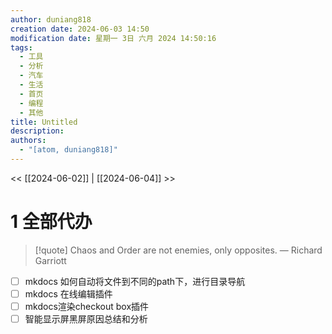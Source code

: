 ```yaml
---
author: duniang818
creation date: 2024-06-03 14:50
modification date: 星期一 3日 六月 2024 14:50:16
tags:
  - 工具
  - 分析
  - 汽车
  - 生活
  - 首页
  - 编程
  - 其他
title: Untitled
description: 
authors:
  - "[atom, duniang818]"
---
```


<< [[2024-06-02]] | [[2024-06-04]] >>

# 1 全部代办

> [!quote] Chaos and Order are not enemies, only opposites.
> — Richard Garriott

- [ ] mkdocs 如何自动将文件到不同的path下，进行目录导航
- [ ] mkdocs 在线编辑插件
- [ ] mkdocs渲染checkout box插件
- [ ] 智能显示屏黑屏原因总结和分析